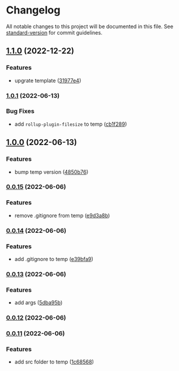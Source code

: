 # Changelog

All notable changes to this project will be documented in this file. See [standard-version](https://github.com/conventional-changelog/standard-version) for commit guidelines.

## [1.1.0](https://github.com/EastSun5566/crts/compare/v1.0.1...v1.1.0) (2022-12-22)


### Features

* upgrate template ([31977e4](https://github.com/EastSun5566/crts/commit/31977e4574230b76627e737656f08bbe9f5132b0))

### [1.0.1](https://github.com/EastSun5566/crts/compare/v1.0.0...v1.0.1) (2022-06-13)


### Bug Fixes

* add `rollup-plugin-filesize` to temp ([cb1f289](https://github.com/EastSun5566/crts/commit/cb1f28970dbdcdd7258284726f90d242ffcfe6bc))

## [1.0.0](https://github.com/EastSun5566/crts/compare/v0.0.15...v1.0.0) (2022-06-13)


### Features

* bump temp version ([4850b76](https://github.com/EastSun5566/crts/commit/4850b76f5c308f13df9f85a78de812a69288b9e5))

### [0.0.15](https://github.com/EastSun5566/crts/compare/v0.0.14...v0.0.15) (2022-06-06)


### Features

* remove .gitignore from temp ([e9d3a8b](https://github.com/EastSun5566/crts/commit/e9d3a8ba8e7d3ad54088486c2abcae7cb69bc31d))

### [0.0.14](https://github.com/EastSun5566/crts/compare/v0.0.13...v0.0.14) (2022-06-06)


### Features

* add .gitignore to temp ([e39bfa9](https://github.com/EastSun5566/crts/commit/e39bfa94a75ce2b69b1e7e589570e0079851ab45))

### [0.0.13](https://github.com/EastSun5566/crts/compare/v0.0.12...v0.0.13) (2022-06-06)


### Features

* add args ([5dba95b](https://github.com/EastSun5566/crts/commit/5dba95bca4ad322aa558b3786971569b26763e32))

### [0.0.12](https://github.com/EastSun5566/crts/compare/v0.0.11...v0.0.12) (2022-06-06)

### [0.0.11](https://github.com/EastSun5566/crts/compare/v0.0.10...v0.0.11) (2022-06-06)


### Features

* add src folder to temp ([1c68568](https://github.com/EastSun5566/crts/commit/1c685680d9447dcbc6cf05eb98d664b5fb71bb58))
